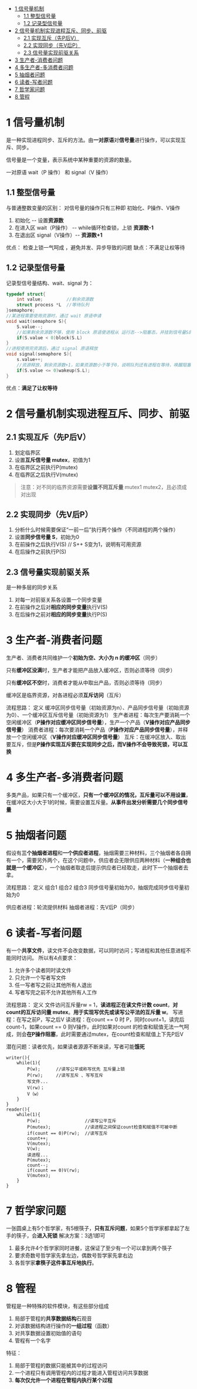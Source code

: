 - [1 信号量机制](#1-信号量机制)
  - [1.1 整型信号量](#11-整型信号量)
  - [1.2 记录型信号量](#12-记录型信号量)
- [2 信号量机制实现进程互斥、同步、前驱](#2-信号量机制实现进程互斥同步前驱)
  - [2.1 实现互斥（先P后V）](#21-实现互斥先p后v)
  - [2.2 实现同步（先V后P）](#22-实现同步先v后p)
  - [2.3 信号量实现前驱关系](#23-信号量实现前驱关系)
- [3 生产者-消费者问题](#3-生产者-消费者问题)
- [4 多生产者-多消费者问题](#4-多生产者-多消费者问题)
- [5 抽烟者问题](#5-抽烟者问题)
- [6 读者-写者问题](#6-读者-写者问题)
- [7 哲学家问题](#7-哲学家问题)
- [8 管程](#8-管程)

# 1 信号量机制
是一种实现进程同步、互斥的方法。由**一对原语**对**信号量**进行操作，可以实现互斥、同步。

信号量是一个变量，表示系统中某种重要的资源的数量。

一对原语 wait（P 操作） 和 signal（V 操作）

## 1.1 整型信号量
与普通整数变量的区别：
对信号量的操作只有三种即 初始化、P操作、V操作
1. 初始化         -- 设置**资源数**
2. 在进入区 wait（P操作）  -- while循环检查锁，上锁 **资源数-1**
3. 在退出区 signal（V操作）-- **资源数+1**

优点： 检查上锁一气呵成 ，避免并发、异步导致的问题
缺点：不满足让权等待

## 1.2 记录型信号量
记录型信号量结构、wait、signal 为：
```cpp
typedef struct{
    int value;         //剩余资源数
    struct process *L  //等待队列
}semaphore;
//某进程需要使用资源时，通过 wait 原语申请
void wait(semaphore S){
    S.value--;
    //如果剩余资源数不够，使用 block 原语使进程从 运行态-->阻塞态，并挂到信号量S的等待队列（阻塞队列）中
    if(S.value < 0)block(S.L)
}
//进程使用完资源后，通过 signal 原语释放
void signal(semaphore S){
    s.value++;
    //资源释放，剩余资源数+1，如果资源数小于等于0，说明队列还有进程在等待，唤醒阻塞队头进程
    if(S.value <= 0)wakeup(S.L); 
}

```
优点：**满足了让权等待**

# 2 信号量机制实现进程互斥、同步、前驱
## 2.1 实现互斥（先P后V）

1. 划定临界区
2. 设置**互斥信号量 mutex**，初值为1
3. 在临界区之前执行P(mutex)
4. 在临界区之后执行V(mutex)
   
> 注意：对不同的临界资源需要**设置不同互斥量** mutex1 mutex2，且必须成对出现

## 2.2 实现同步（先V后P）

1. 分析什么时候需要保证“一前一后”执行两个操作（不同进程的两个操作）
2. 设置**同步信号量 S**，初始为0
3. 在前操作之后执行V(S)      // S++ S变为1，说明有可用资源
4. 在后操作之前执行P(S)

## 2.3 信号量实现前驱关系
是一种多层的同步关系
1. 对每一对前驱关系各设置一个同步变量
2. 在前操作之后对**相应的同步变量**执行V(S)
3. 在后操作之前对**相应的同步变量**执行P(S)

# 3 生产者-消费者问题
生产者、消费者共同维护一个**初始为空、大小为 n 的缓冲区**（同步）

只有**缓冲区没满**时，生产者才能把产品放入缓冲区，否则必须等待（同步）

只有**缓冲区不空**时，消费者才能从中取出产品，否则必须等待（同步）

缓冲区是临界资源，对各进程必须**互斥访问**（互斥）

流程思路：
定义 缓冲区同步信号量（初始资源为n）、产品同步信号量（初始资源为0）、一个缓冲区互斥信号量（初始资源为1）
生产者进程：每次生产要消耗一个空闲缓冲区（**P操作对应缓冲区同步信号量**），生产一个产品（**V操作对应产品同步信号量**）
消费者进程：每次要消耗一个产品（**P操作对应产品同步信号量**），并释放一个空闲缓冲区（**V操作对应缓冲区同步信号量**）
互斥：在缓冲区放入、取出要互斥，但是**P操作实现互斥要在实现同步之后，而V操作不会导致死锁，可以互换**

# 4 多生产者-多消费者问题
多类产品，如果只有一个缓冲区，**只有一个缓冲区的情况，互斥量可以不用设置**，在缓冲区大小大于1的时候，需要设置互斥量。**从事件出发分析需要几个同步信号量**

# 5 抽烟者问题
假设有**三个抽烟者进程**和**一个供应者进程**，抽烟需要三种材料，三个抽烟者各自拥有一个，需要另外两个，在这个问题中，供应者会无限供应两种材料（**一种组合也就是一个缓冲区**），一个抽烟者取走后提示供应者已经取走，此时下一个抽烟者去拿。

流程思路：
定义 组合1 组合2 组合3 同步信号量初始为0，抽烟完成同步信号量初始为0

供应者进程：轮流提供材料
抽烟者进程：先V后P（同步）

# 6 读者-写者问题
有一个**共享文件**，读文件不会改变数据，可以同时访问；写进程和其他任意进程不能同时访问。
所以有4点要求：
1. 允许多个读者同时读文件
2. 只允许一个写者写文件
3. 任一写者写之前让其他所有人退出
4. 写者写完之前不允许其他所有人工作

流程思路：
定义 文件访问互斥量rw = 1，**读进程正在读文件计数 count**，**对count的互斥访问量 mutex**。**用于实现写优先或读写公平法的互斥量 w**。
写进程：在写之前P，写之后V
读进程：在count == 0 时 P，同时count+1，读完后 count-1，如果count == 0 则V操作，此时如果对count 的检查和赋值无法一气呵成，则会**在P操作阻塞**，此时需要通过mutex，在count检查和赋值上下先P后V

潜在问题：读者优先，如果读者源源不断来读，写者可能**饿死**
```
writer(){
    while(1){
        P(w);      //读写公平或称写优先 互斥量上锁
        P(rw);     //读写互斥 、写写互斥
        写文件...
        V(rw)；
        V（w）
    }
}
reader(){
    while(1){
        P(w);                 //读写公平互斥
        P(mutex);             //读进程之间保证count检查和赋值不可被中断
        if(count == 0)P(rw);  //读写互斥
        count++;
        V(mutex);
        V(w);
        读进程...
        P(mutex);
        count--;
        if(count == 0)V(rw);
        V(mutex);
    }
}
```

# 7 哲学家问题
一张圆桌上有5个哲学家，有5根筷子，**只有互斥问题**，如果5个哲学家都拿起了左手的筷子，会**进入死锁**
解决方案：3选1即可
1. 最多允许4个哲学家同时进餐，这保证了至少有一个可以拿到两个筷子
2. 要求奇数号哲学家先拿左边，偶数号哲学家先拿右边
3. 各哲学家**拿筷子这件事互斥地执行**。

# 8 管程
 管程是一种特殊的软件模块，有这些部分组成
 1. 局部于管程的**共享数据结构**石观音
 2. 对该数据结构进行操作的**一组过程**（函数）
 3. 对共享数据设置初始值的语句
 4. 管程有一个名字

特征：
1. 局部于管程的数据只能被其中的过程访问
2. 一个进程只有调用管程内的过程才能进入管程访问共享数据
3. **每次仅允许一个进程在管程内执行某个过程**
